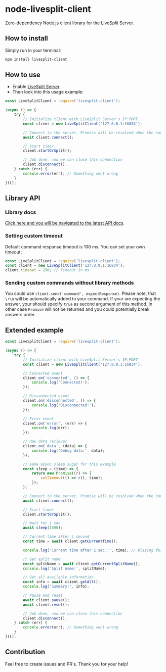 # node-livesplit-client

Zero-dependency Node.js client library for the LiveSplit Server.

## How to install

Simply run in your terminal:

```sh
npm install livesplit-client
```

## How to use

* Enable [LiveSplit Server](https://github.com/LiveSplit/LiveSplit?tab=readme-ov-file#the-livesplit-server).
* Then look into this usage example:

```js
const LiveSplitClient = require('livesplit-client');

(async () => {
    try {
        // Initialize client with LiveSplit Server's IP:PORT
        const client = new LiveSplitClient('127.0.0.1:16834');

        // Connect to the server, Promise will be resolved when the connection will be succesfully established
        await client.connect();

        // Start timer.
        client.startOrSplit();

        // Job done, now we can close this connection
        client.disconnect();
    } catch (err) {
        console.error(err); // Something went wrong
    }
})();
```

## Library API

### Library docs

[Click here and you will be navigated to the latest API docs](https://github.com/satanch/node-livesplit-client/blob/main/API.md).

### Setting custom timeout

Default command response timeout is 100 ms. You can set your own timeout:

```js
const LiveSplitClient = require('livesplit-client');
const client = new LiveSplitClient('127.0.0.1:16834');
client.timeout = 250; // Timeout in ms
```

### Sending custom commands without library methods

You could use `client.send('command', expectResponse)`. Please note, that `\r\n` will be automatically added to your command.
If your are expecting the answer, your should specify `true` as second argument of this method. In other case `Promise` will not be returned and you could potentially break answers order.

## Extended example

```js
const LiveSplitClient = require('livesplit-client');

(async () => {
    try {
        // Initialize client with LiveSplit Server's IP:PORT
        const client = new LiveSplitClient('127.0.0.1:16834');

        // Connected event
        client.on('connected', () => {
            console.log('Connected!');
        });

        // Disconnected event
        client.on('disconnected', () => {
            console.log('Disconnected!');
        });

        // Error event
        client.on('error', (err) => {
            console.log(err);
        });

        // Raw data reciever
        client.on('data', (data) => {
            console.log('Debug data:', data);
        });

        // Some async sleep sugar for this example
        const sleep = (time) => {
            return new Promise((r) => {
                setTimeout(() => r(), time);
            });
        };

        // Connect to the server, Promise will be resolved when the connection will be succesfully established
        await client.connect();

        // Start timer
        client.startOrSplit();

        // Wait for 1 sec
        await sleep(1000);

        // Current time after 1 second
        const time = await client.getCurrentTime();

        console.log('Current time after 1 sec.:', time); // Blazing fast and accurate numbers

        // Get split name
        const splitName = await client.getCurrentSplitName();
        console.log('Split name:', splitName);

        // Get all available information
        const info = await client.getAll();
        console.log('Summary:', info);

        // Pause and reset
        await client.pause();
        await client.reset();

        // Job done, now we can close this connection
        client.disconnect();
    } catch (err) {
        console.error(err); // Something went wrong
    }
})();
```

## Contribution

Feel free to create issues and PR's. Thank you for your help!
